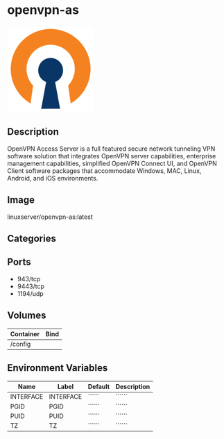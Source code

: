 # openvpn-as

![Logo](images/openvpnas.png)

## Description
OpenVPN Access Server is a full featured secure network tunneling VPN software solution that integrates OpenVPN server capabilities, enterprise management capabilities, simplified OpenVPN Connect UI, and OpenVPN Client software packages that accommodate Windows, MAC, Linux, Android, and iOS environments.

## Image
linuxserver/openvpn-as:latest

## Categories

## Ports
- 943/tcp
- 9443/tcp
- 1194/udp

## Volumes
| Container | Bind |
|-----------|------|
| /config |  |

## Environment Variables
| Name | Label | Default | Description |
|------|-------|---------|-------------|
| INTERFACE | INTERFACE | `````` | `````` |
| PGID | PGID | `````` | `````` |
| PUID | PUID | `````` | `````` |
| TZ | TZ | `````` | `````` |

